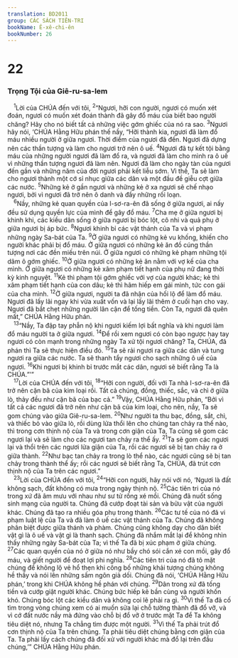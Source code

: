 ```yaml
---
translation: BD2011
group: CÁC SÁCH TIÊN-TRI
bookName: Ê-xê-chi-ên 
bookNumber: 26
---
```


<div class="title"><h1>22</h1><h3>Trọng Tội của Giê-ru-sa-lem</h3></div>
<span class="verse exe_22_1"> <sup>1</sup>Lời của CHÚA đến với tôi, </span>
<span class="verse exe_22_2"><sup>2</sup>“Ngươi, hỡi con người, ngươi có muốn xét đoán, ngươi có muốn xét đoán thành đã gây đổ máu của biết bao người chăng? Hãy cho nó biết tất cả những việc gớm ghiếc của nó ra sao. </span>
<span class="verse exe_22_3"><sup>3</sup>Ngươi hãy nói, ‘CHÚA Hằng Hữu phán thế nầy, “Hỡi thành kia, ngươi đã làm đổ máu nhiều người ở giữa ngươi. Thời điểm của ngươi đã đến. Ngươi đã dựng nên các thần tượng và làm cho ngươi trở nên ô uế. </span>
<span class="verse exe_22_4"><sup>4</sup>Ngươi đã tự kết tội bằng máu của những người ngươi đã làm đổ ra, và ngươi đã làm cho mình ra ô uế vì những thần tượng ngươi đã làm nên. Ngươi đã làm cho ngày tàn của ngươi đến gần và những năm của đời ngươi phải kết liễu sớm. Vì thế, Ta sẽ làm cho ngươi thành một cớ sỉ nhục giữa các dân và một đầu đề giễu cợt giữa các nước. </span>
<span class="verse exe_22_5"><sup>5</sup>Những kẻ ở gần ngươi và những kẻ ở xa ngươi sẽ chế nhạo ngươi, bởi vì ngươi đã trở nên ô danh và đầy những rối loạn.<br/></span>
<span class="verse exe_22_6"> <sup>6</sup>Nầy, những kẻ quan quyền của I-sơ-ra-ên đã sống ở giữa ngươi, ai nấy đều sử dụng quyền lực của mình để gây đổ máu. </span>
<span class="verse exe_22_7"><sup>7</sup>Cha mẹ ở giữa ngươi bị khinh khi, các kiều dân sống ở giữa ngươi bị bóc lột, cô nhi và quả phụ ở giữa ngươi bị áp bức. </span>
<span class="verse exe_22_8"><sup>8</sup>Ngươi khinh bỉ các vật thánh của Ta và vi phạm những ngày Sa-bát của Ta. </span>
<span class="verse exe_22_9"><sup>9</sup>Ở giữa ngươi có những kẻ vu khống, khiến cho người khác phải bị đổ máu. Ở giữa ngươi có những kẻ ăn đồ cúng thần tượng nơi các đền miếu trên núi. Ở giữa ngươi có những kẻ phạm những tội dâm ô gớm ghiếc. </span>
<span class="verse exe_22_10"><sup>10</sup>Ở giữa ngươi có những kẻ ăn nằm với vợ kế của cha mình. Ở giữa ngươi có những kẻ xâm phạm tiết hạnh của phụ nữ đang thời kỳ kinh nguyệt. </span>
<span class="verse exe_22_11"><sup>11</sup>Kẻ thì phạm tội gớm ghiếc với vợ của người khác; kẻ thì xâm phạm tiết hạnh của con dâu; kẻ thì hãm hiếp em gái mình, tức con gái của cha mình. </span>
<span class="verse exe_22_12"><sup>12</sup>Ở giữa ngươi, người ta đã nhận của hối lộ để làm đổ máu. Ngươi đã lấy lãi ngay khi vừa xuất vốn và lại lấy lãi thêm ở cuối hạn cho vay. Ngươi đã bắt chẹt những người lân cận để tống tiền. Còn Ta, ngươi đã quên mất,” CHÚA Hằng Hữu phán.<br/></span>
<span class="verse exe_22_13"> <sup>13</sup>“Nầy, Ta đập tay phẫn nộ khi ngươi kiếm lợi bất nghĩa và khi ngươi làm đổ máu người ta ở giữa ngươi. </span>
<span class="verse exe_22_14"><sup>14</sup>Ðể rồi xem ngươi có còn bạo ngược hay tay ngươi có còn mạnh trong những ngày Ta xử tội ngươi chăng? Ta, CHÚA, đã phán thì Ta sẽ thực hiện điều đó. </span>
<span class="verse exe_22_15"><sup>15</sup>Ta sẽ rải ngươi ra giữa các dân và tung ngươi ra giữa các nước. Ta sẽ thanh tẩy ngươi cho sạch những ô uế của ngươi. </span>
<span class="verse exe_22_16"><sup>16</sup>Khi ngươi bị khinh bỉ trước mắt các dân, ngươi sẽ biết rằng Ta là CHÚA.”’”<br/></span>
<span class="verse exe_22_17"> <sup>17</sup>Lời của CHÚA đến với tôi, </span>
<span class="verse exe_22_18"><sup>18</sup>“Hỡi con người, đối với Ta nhà I-sơ-ra-ên đã trở nên cặn bã của kim loại rồi. Tất cả chúng, đồng, thiếc, sắc, và chì ở giữa lò, thảy đều như cặn bã của bạc cả.” </span>
<span class="verse exe_22_19"><sup>19</sup>Vậy, CHÚA Hằng Hữu phán, “Bởi vì tất cả các ngươi đã trở nên như cặn bã của kim loại, cho nên, nầy, Ta sẽ gom chúng vào giữa Giê-ru-sa-lem. </span>
<span class="verse exe_22_20"><sup>20</sup>Như người ta thu bạc, đồng, sắt, chì, và thiếc bỏ vào giữa lò, rồi dùng lửa thổi lên cho chúng tan chảy ra thể nào, thì trong cơn thịnh nộ của Ta và trong cơn giận của Ta, Ta cũng sẽ gom các ngươi lại và sẽ làm cho các ngươi tan chảy ra thể ấy. </span>
<span class="verse exe_22_21"><sup>21</sup>Ta sẽ gom các ngươi lại và thổi trên các ngươi lửa giận của Ta, rồi các ngươi sẽ bị tan chảy ra ở giữa thành. </span>
<span class="verse exe_22_22"><sup>22</sup>Như bạc tan chảy ra trong lò thể nào, các ngươi cũng sẽ bị tan chảy trong thành thể ấy; rồi các ngươi sẽ biết rằng Ta, CHÚA, đã trút cơn thịnh nộ của Ta trên các ngươi.”<br/></span>
<span class="verse exe_22_23"> <sup>23</sup>Lời của CHÚA đến với tôi, </span>
<span class="verse exe_22_24"><sup>24</sup>“Hỡi con người, hãy nói với nó, ‘Ngươi là đất không sạch, đất không có mưa trong ngày thịnh nộ. </span>
<span class="verse exe_22_25"><sup>25</sup>Các tiên tri của nó trong xứ đã âm mưu với nhau như sư tử rống xé mồi. Chúng đã nuốt sống sinh mạng của người ta. Chúng đã cướp đoạt tài sản và bửu vật của người khác. Chúng đã tạo ra nhiều góa phụ trong thành. </span>
<span class="verse exe_22_26"><sup>26</sup>Các tư tế của nó đã vi phạm luật lệ của Ta và đã làm ô uế các vật thánh của Ta. Chúng đã không phân biệt được giữa thánh và phàm. Chúng cũng không dạy cho dân biết vật gì là ô uế và vật gì là thanh sạch. Chúng đã nhắm mắt lại để không nhìn thấy những ngày Sa-bát của Ta; vì thế Ta đã bị xúc phạm ở giữa chúng. </span>
<span class="verse exe_22_27"><sup>27</sup>Các quan quyền của nó ở giữa nó như bầy chó sói cắn xé con mồi, gây đổ máu, và giết người để đoạt lợi phi nghĩa. </span>
<span class="verse exe_22_28"><sup>28</sup>Các tiên tri của nó đã tô mặt chúng để không lộ vẻ hổ thẹn khi công bố những khải tượng chúng không hề thấy và nói lên những sấm ngôn giả dối. Chúng đã nói, ‘CHÚA Hằng Hữu phán,’ trong khi CHÚA không hề phán với chúng. </span>
<span class="verse exe_22_29"><sup>29</sup>Dân trong xứ đã tống tiền và cướp giật người khác. Chúng bức hiếp kẻ bần cùng và người khốn khó. Chúng bóc lột các kiều dân và không coi lẽ phải ra gì. </span>
<span class="verse exe_22_30"><sup>30</sup>Vì thế Ta đã cố tìm trong vòng chúng xem có ai muốn sửa lại chỗ tường thành đã đổ vỡ, và vì cớ đất nước nầy mà đứng vào chỗ bị đổ vỡ ở trước mặt Ta để Ta không tiêu diệt nó, nhưng Ta chẳng tìm được một người. </span>
<span class="verse exe_22_31"><sup>31</sup>Vì thế Ta phải trút đổ cơn thịnh nộ của Ta trên chúng. Ta phải tiêu diệt chúng bằng cơn giận của Ta. Ta phải lấy cách chúng đã đối xử với người khác mà đổ lại trên đầu chúng,’” CHÚA Hằng Hữu phán.<br/></span>
